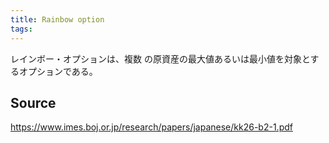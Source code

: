 ```yaml
---
title: Rainbow option
tags: 
---
```


レインボー・オプションは、複数 の原資産の最大値あるいは最小値を対象とするオプションである。

## Source
https://www.imes.boj.or.jp/research/papers/japanese/kk26-b2-1.pdf